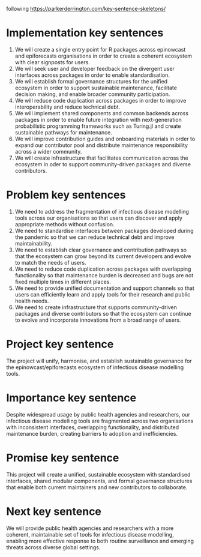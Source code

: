following https://parkerderrington.com/key-sentence-skeletons/

# Implementation key sentences

1. We will create a single entry point for R packages across epinowcast and epiforecasts organisations in order to create a coherent ecosystem with clear signposts for users.
1. We will seek user and developer feedback on the divergent user interfaces across packages in order to enable standardisation.
2. We will establish formal governance structures for the unified ecosystem in order to support sustainable maintenance, facilitate decision making, and enable broader community participation.
3. We will reduce code duplication across packages in order to improve interoperability and reduce technical debt.
4. We will implement shared components and common backends across packages in order to enable future integration with next-generation probabilistic programming frameworks such as Turing.jl and create sustainable pathways for maintenance.
5. We will improve contribution guides and onboarding materials in order to expand our contributor pool and distribute maintenance responsibility across a wider community.
6. We will create infrastructure that facilitates communication across the ecosystem in oder to support community-driven packages and diverse contributors.

# Problem key sentences

1. We need to address the fragmentation of infectious disease modelling tools across our organisations so that users can discover and apply appropriate methods without confusion.
2. We need to standardise interfaces between packages developed during the pandemic so that we can reduce technical debt and improve maintainability.
3. We need to establish clear governance and contribution pathways so that the ecosystem can grow beyond its current developers and evolve to match the needs of users.
4. We need to reduce code duplication across packages with overlapping functionality so that maintenance burden is decreased and bugs are not fixed multiple times in different places.
5. We need to provide unified documentation and support channels so that users can efficiently learn and apply tools for their research and public health needs.
6. We need to create infrastructure that supports community-driven packages and diverse contributors so that the ecosystem can continue to evolve and incorporate innovations from a broad range of users.

# Project key sentence

The project will unify, harmonise, and establish sustainable governance for the epinowcast/epiforecasts ecosystem of infectious disease modelling tools.

# Importance key sentence

Despite widespread usage by public health agencies and researchers, our infectious disease modelling tools are fragmented across two organisations with inconsistent interfaces, overlapping functionality, and distributed maintenance burden, creating barriers to adoption and inefficiencies.

# Promise key sentence

This project will create a unified, sustainable ecosystem with standardised interfaces, shared modular components, and formal governance structures that enable both current maintainers and new contributors to collaborate.

# Next key sentence

We will provide public health agencies and researchers with a more coherent, maintainable set of tools for infectious disease modelling, enabling more effective response to both routine surveillance and emerging threats across diverse global settings.
